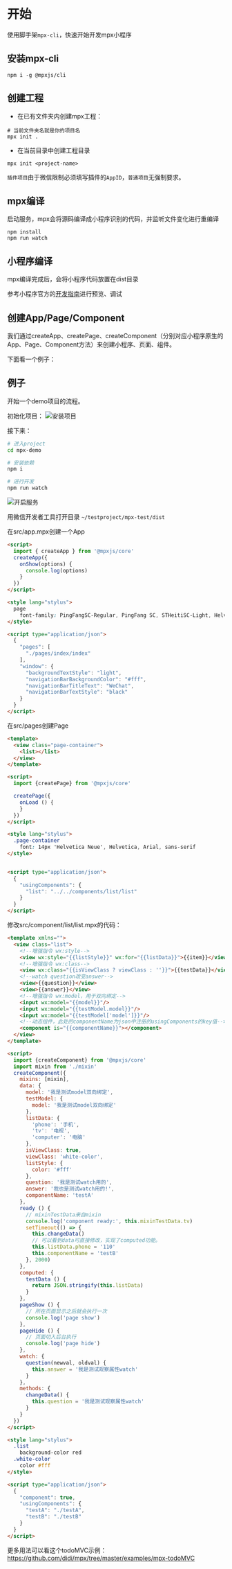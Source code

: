 # 开始

使用脚手架`mpx-cli`，快速开始开发mpx小程序
## 安装mpx-cli  
```shell
npm i -g @mpxjs/cli
```

## 创建工程

* 在已有文件夹内创建mpx工程：

```shell
# 当前文件夹名就是你的项目名
mpx init .
```

* 在当前目录中创建工程目录

```shell
mpx init <project-name>
```

`插件项目`由于微信限制必须填写插件的`AppID`，`普通项目`无强制要求。

## mpx编译

启动服务，mpx会将源码编译成小程序识别的代码，并监听文件变化进行重编译

```shell
npm install
npm run watch
```

## 小程序编译
mpx编译完成后，会将小程序代码放置在dist目录

参考小程序官方的[开发指南](https://developers.weixin.qq.com/miniprogram/dev/)进行预览、调试

## 创建App/Page/Component

我们通过createApp、createPage、createComponent（分别对应小程序原生的App、Page、Component方法）来创建小程序、页面、组件。

下面看一个例子：

## 例子

开始一个demo项目的流程。

初始化项目：
![安装项目](images/start-install.png)

接下来：
```bash
# 进入project
cd mpx-demo

# 安装依赖
npm i

# 进行开发
npm run watch
```

![开启服务](images/start-start.png)

用微信开发者工具打开目录 `~/testproject/mpx-test/dist`

在src/app.mpx创建一个App

```html
<script>
  import { createApp } from '@mpxjs/core'
  createApp({
    onShow(options) {
      console.log(options)
    }
  })
</script>

<style lang="stylus">
  page
    font-family: PingFangSC-Regular, PingFang SC, STHeitiSC-Light, Helvetica-Light, arial, sans-serif
</style>

<script type="application/json">
  {
    "pages": [
      "./pages/index/index"
    ],
    "window": {
      "backgroundTextStyle": "light",
      "navigationBarBackgroundColor": "#fff",
      "navigationBarTitleText": "WeChat",
      "navigationBarTextStyle": "black"
    }
  }
</script>

```

在src/pages创建Page

```html
<template>
  <view class="page-container">
    <list></list>
  </view>
</template>

<script>
  import {createPage} from '@mpxjs/core'

  createPage({
    onLoad () {
    }
  })
</script>

<style lang="stylus">
  .page-container
    font: 14px 'Helvetica Neue', Helvetica, Arial, sans-serif
</style>


<script type="application/json">
  {
    "usingComponents": {
      "list": "../../components/list/list"
    }
  }
</script>

```

修改src/component/list/list.mpx的代码：

```html
<template xmlns="">
  <view class="list">
    <!--增强指令 wx:style-->
    <view wx:style="{{listStyle}}" wx:for="{{listData}}">{{item}}</view>
    <!--增强指令 wx:class-->
    <view wx:class="{{isViewClass ? viewClass : ''}}">{{testData}}</view>
    <!--watch question改变answer-->
    <view>{{question}}</view>
    <view>{{answer}}</view>
    <!--增强指令 wx:model，用于双向绑定-->
    <input wx:model="{{model}}"/>
    <input wx:model="{{testModel.model}}"/>
    <input wx:model="{{testModel['model']}}"/>
    <!--动态组件，此处的componentName为json中注册的usingComponents的key值-->
    <component is="{{componentName}}"></component>
  </view>
</template>

<script>
  import {createComponent} from '@mpxjs/core'
  import mixin from './mixin'
  createComponent({
    mixins: [mixin],
    data: {
      model: '我是测试model双向绑定',
      testModel: {
        model: '我是测试model双向绑定'
      },
      listData: {
        'phone': '手机',
        'tv': '电视',
        'computer': '电脑'
      },
      isViewClass: true,
      viewClass: 'white-color',
      listStyle: {
        color: '#fff'
      },
      question: '我是测试watch用的',
      answer: '我也是测试watch用的!',
      componentName: 'testA'
    },
    ready () {
      // mixinTestData来自mixin
      console.log('component ready:', this.mixinTestData.tv)
      setTimeout(() => {
        this.changeData()
        // 可以看到data可直接修改，实现了computed功能。
        this.listData.phone = '110'
        this.componentName = 'testB'
      }, 2000)
    },
    computed: {
      testData () {
        return JSON.stringify(this.listData)
      }
    },
    pageShow () {
      // 所在页面显示之后就会执行一次
      console.log('page show')
    },
    pageHide () {
      // 页面切入后台执行
      console.log('page hide')
    },
    watch: {
      question(newval, oldval) {
        this.answer = '我是测试观察属性watch'
      }
    },
    methods: {
      changeData() {
        this.question = '我是测试观察属性watch'
      }
    }
  })
</script>

<style lang="stylus">
  .list
    background-color red
  .white-color
    color #fff
</style>

<script type="application/json">
  {
    "component": true,
    "usingComponents": {
      "testA": "./testA",
      "testB": "./testB"
    }
  }
</script>

```

更多用法可以看这个todoMVC示例：https://github.com/didi/mpx/tree/master/examples/mpx-todoMVC
